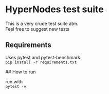 # HyperNodes test suite

This is a very crude test suite atm.  
Feel free to suggest new tests

## Requirements

Uses pytest and pytest-benchmark.  
`pip install -r requirements.txt`


## How to run

run with  
`pytest -v`